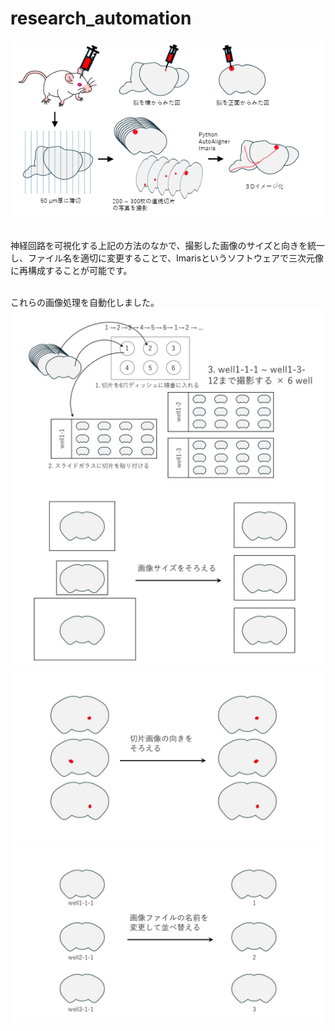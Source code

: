 # research_automation

<img src="explain/research_outline.png" width="600">
<p></p>
<br>
神経回路を可視化する上記の方法のなかで、撮影した画像のサイズと向きを統一し、ファイル名を適切に変更することで、Imarisというソフトウェアで三次元像に再構成することが可能です。
<p></p>
<br>
これらの画像処理を自動化しました。
<img src="explain/research_explanation1.jpg" width="600">
<img src="explain/research_explanation2.jpg" width="600">
<img src="explain/research_explanation3.jpg" width="600">
<img src="explain/research_explanation4.jpg" width="600">

